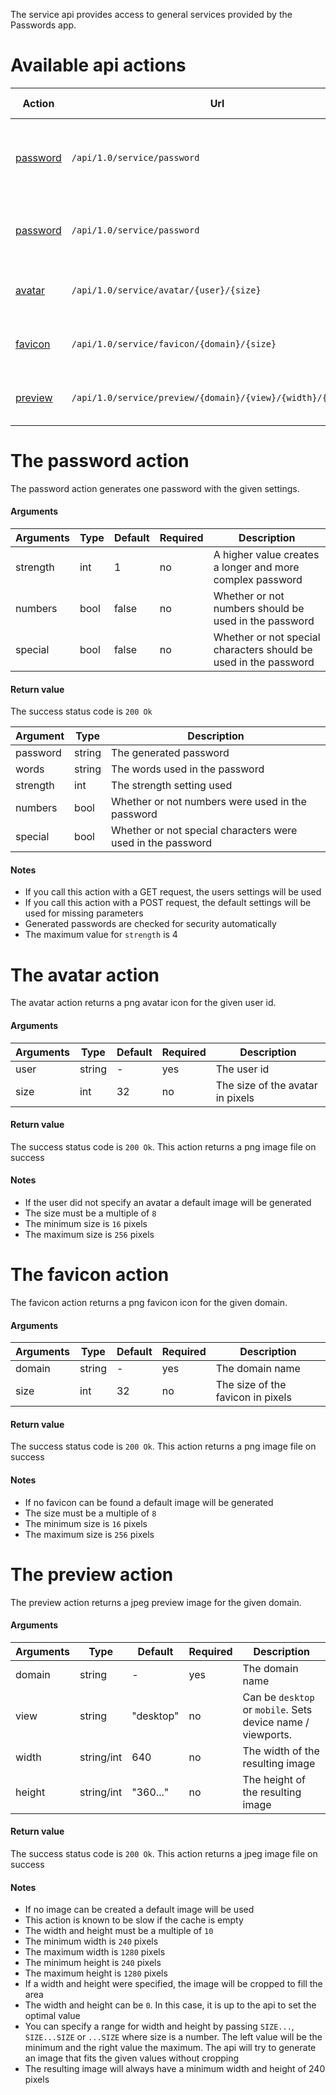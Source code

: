 The service api provides access to general services provided by the Passwords app.

# Available api actions
| Action | Url | Method | Session required | Description |
| --- | --- | --- | --- | --- |
| [password](#the-password-action) | `/api/1.0/service/password` | GET | yes | Generates a password with the users default settings |
| [password](#the-password-action) | `/api/1.0/service/password` | POST | yes | Generates a password with the given settings |
| [avatar](#the-avatar-action)     | `/api/1.0/service/avatar/{user}/{size}` | GET | no | Returns the avatar image for a user |
| [favicon](#the-favicon-action)   | `/api/1.0/service/favicon/{domain}/{size}` | GET | no | Returns a favicon image for a domain |
| [preview](#the-preview-action)   | `/api/1.0/service/preview/{domain}/{view}/{width}/{height}` | GET | no | Returns a preview image for a domain |




# The password action
The password action generates one password with the given settings.

#### Arguments
| Arguments | Type | Default | Required | Description |
| --- | --- | --- | --- | --- |
| strength | int | 1 | no | A higher value creates a longer and more complex password |
| numbers | bool | false | no | Whether or not numbers should be used in the password |
| special | bool | false | no | Whether or not special characters should be used in the password |

#### Return value
The success status code is `200 Ok`

| Argument | Type | Description |
| --- | --- | --- |
| password | string | The generated password |
| words | string | The words used in the password |
| strength | int | The strength setting used |
| numbers | bool | Whether or not numbers were used in the password |
| special | bool | Whether or not special characters were used in the password |

#### Notes
 - If you call this action with a GET request, the users settings will be used
 - If you call this action with a POST request, the default settings will be used for missing parameters
 - Generated passwords are checked for security automatically
 - The maximum value for `strength` is 4




# The avatar action
The avatar action returns a png avatar icon for the given user id.

#### Arguments
| Arguments | Type | Default | Required | Description |
| --- | --- | --- | --- | --- |
| user | string | - | yes | The user id |
| size | int | 32 | no | The size of the avatar in pixels |

#### Return value
The success status code is `200 Ok`.
This action returns a png image file on success

#### Notes
 - If the user did not specify an avatar a default image will be generated
 - The size must be a multiple of `8`
 - The minimum size is `16` pixels
 - The maximum size is `256` pixels




# The favicon action
The favicon action returns a png favicon icon for the given domain.

#### Arguments
| Arguments | Type | Default | Required | Description |
| --- | --- | --- | --- | --- |
| domain | string | - | yes | The domain name |
| size | int | 32 | no | The size of the favicon in pixels |

#### Return value
The success status code is `200 Ok`.
This action returns a png image file on success

#### Notes
 - If no favicon can be found a default image will be generated
 - The size must be a multiple of `8`
 - The minimum size is `16` pixels
 - The maximum size is `256` pixels




# The preview action
The preview action returns a jpeg preview image for the given domain.

#### Arguments
| Arguments | Type | Default | Required | Description |
| --- | --- | --- | --- | --- |
| domain | string | - | yes | The domain name |
| view | string | "desktop" | no | Can be `desktop` or `mobile`. Sets device name / viewports. |
| width | string/int | 640 | no | The width of the resulting image |
| height | string/int | "360..." | no | The height of the resulting image |

#### Return value
The success status code is `200 Ok`.
This action returns a jpeg image file on success

#### Notes
 - If no image can be created a default image will be used
 - This action is known to be slow if the cache is empty
 - The width and height must be a multiple of `10`
 - The minimum width is `240` pixels
 - The maximum width is `1280` pixels
 - The minimum height is `240` pixels
 - The maximum height is `1280` pixels
 - If a width and height were specified, the image will be cropped to fill the area
 - The width and height can be `0`. In this case, it is up to the api to set the optimal value
 - You can specify a range for width and height by passing `SIZE...`, `SIZE...SIZE` or `...SIZE` where size is a number.
   The left value will be the minimum and the right value the maximum.
   The api will try to generate an image that fits the given values without cropping
 - The resulting image will always have a minimum width and height of 240 pixels